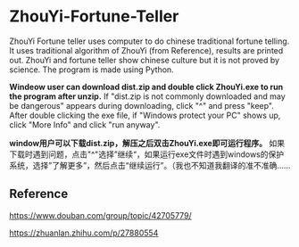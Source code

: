 # ZhouYi-Fortune-Teller
ZhouYi Fortune teller uses computer to do chinese traditional fortune telling. It uses traditional algorithm of ZhouYi (from Reference), results are printed out. 
ZhouYi and fortune teller show chinese culture but it is not proved by science.
The program is made using Python.

**Windeow user can download dist.zip and double click ZhouYi.exe to run the program after unzip.** If "dist.zip is not commonly downloaded and may be dangerous" appears during downloading, click "^" and press "keep". After double clicking the exe file, if "Windows protect your PC" shows up, click "More Info" and click "run anyway".

**window用户可以下载dist.zip，解压之后双击ZhouYi.exe即可运行程序。** 如果下载时遇到问题，点击"^"选择”继续“，如果运行exe文件时遇到windows的保护系统，选择”了解更多”，然后点击“继续运行”。（我也不知道我翻译的准不准确......
## Reference
https://www.douban.com/group/topic/42705779/

https://zhuanlan.zhihu.com/p/27880554
